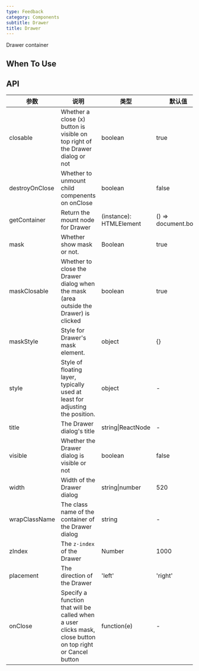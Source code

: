 ```yaml
---
type: Feedback
category: Components
subtitle: Drawer
title: Drawer
---
```


Drawer container

## When To Use


## API

| 参数 | 说明 | 类型 | 默认值 |
| --- | --- | --- | --- |
| closable | Whether a close (x) button is visible on top right of the Drawer dialog or not | boolean | true |
| destroyOnClose | Whether to unmount child compenents on onClose | boolean | false |
| getContainer | Return the mount node for Drawer | (instance): HTMLElement | () => document.body |
| mask | Whether show mask or not. | Boolean | true |
| maskClosable | Whether to close the Drawer dialog when the mask (area outside the Drawer) is clicked | boolean | true |
| maskStyle | Style for Drawer's mask element. | object | {} |
| style | Style of floating layer, typically used at least for adjusting the position. | object | - |
| title | The Drawer dialog's title | string\|ReactNode | - |
| visible | Whether the Drawer dialog is visible or not | boolean | false |
| width | Width of the Drawer dialog | string\|number | 520 |
| wrapClassName | The class name of the container of the Drawer dialog | string | - |
| zIndex | The `z-index` of the Drawer | Number | 1000 |
| placement | The direction of the Drawer | 'left' | 'right' | 'left'
| onClose | Specify a function that will be called when a user clicks mask, close button on top right or Cancel button | function(e) | - |


